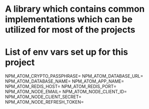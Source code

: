 # A library which contains common implementations which can be utilized for most of the projects

# List of env vars set up for this project

NPM_ATOM_CRYPTO_PASSPHRASE=
NPM_ATOM_DATABASE_URL=
NPM_ATOM_DATABASE_NAME=
NPM_ATOM_APP_NAME=
NPM_ATOM_REDIS_HOST=
NPM_ATOM_REDIS_PORT=
NPM_ATOM_NODE_EMAIL=
NPM_ATOM_NODE_CLIENT_ID=
NPM_ATOM_NODE_CLIENT_SECRET=
NPM_ATOM_NODE_REFRESH_TOKEN=
